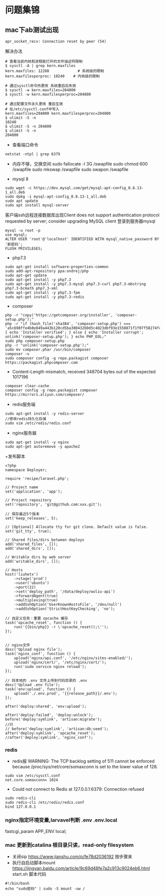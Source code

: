 
# 问题集锦
## mac下ab测试出现 
```
apr_socket_recv: Connection reset by peer (54)
```

解决办法

```
# 查看当前内核和进程能打开的文件描述符限制
$ sysctl -A | grep kern.maxfiles
kern.maxfiles: 12288             # 系统级的限制
kern.maxfilesperproc: 10240    # 内核级的限制

# 通过sysctl命令热更改 系统重启后失效
$ sysctl -w kern.maxfiles=204800
$ sysctl -w kern.maxfilesperproc=204800

# 通过配置文件永久更改 重启生效
# 在/etc/sysctl.conf中写入
kern.maxfiles=204800 kern.maxfilesperproc=204800
$ ulimit -S -n
10240
$ ulimit -S -n 204800
$ ulimit -S -n
204800
```

+ 查看端口命令
```
netstat -ntpl | grep 6379
```
+ 内存不够，交换空间
sudo fallocate -l 3G /swapfile
sudo chmod 600 /swapfile
sudo mkswap /swapfile
sudo swapon /swapfile

+ mysql 8
```
sudo wget -c https://dev.mysql.com/get/mysql-apt-config_0.8.13-1_all.deb 
sudo dpkg -i mysql-apt-config_0.8.13-1_all.deb
sudo apt update
sudo apt install mysql-server
```
客户端ssh远程连接数据库出现Client does not support authentication protocol requested by server; consider upgrading MySQL client
登录到服务器mysql
```
mysql -u root -p
use mysql;
ALTER USER 'root'@'localhost' IDENTIFIED WITH mysql_native_password BY '新密码';
FLUSH PRIVILEGES;
```
+ php7.3
```
sudo apt-get install software-properties-common
sudo add-apt-repository ppa:ondrej/php
sudo apt-get update
sudo apt-get install -y php7.3
sudo apt-get install -y php7.3-mysql php7.3-curl php7.3-mbstring php7.3-bcmath php7.3-xml
sudo apt-get install -y php7.3-fpm
sudo apt-get install -y php7.3-redis
```

+ composer
```
php -r "copy('https://getcomposer.org/installer', 'composer-setup.php');"
php -r "if (hash_file('sha384', 'composer-setup.php') === 'a5c698ffe4b8e849a443b120cd5ba38043260d5c4023dbf93e1558871f1f07f58274fc6f4c93bcfd858c6bd0775cd8d1') { echo 'Installer verified'; } else { echo 'Installer corrupt'; unlink('composer-setup.php'); } echo PHP_EOL;"
sudo php composer-setup.php
php -r "unlink('composer-setup.php');"
sudo mv composer.phar /usr/bin/composer
composer -v
sudo composer config -g repo.packagist composer https://packagist.phpcomposer.com
```
+ Content-Length mismatch, received 348704 bytes out of the expected 1017196
```
composer clear-cache
composer config -g repo.packagist composer https://mirrors.aliyun.com/composer/
```


+ redis服务端
```
sudo apt-get install -y redis-server
//修改redis持久化存储
sudo vim /etc/redis/redis.conf
```

+ nginx服务器
```
sudo apt-get install -y nginx
sudo apt-get autoremove -y apache2
```

+发布脚本
```
<?php
namespace Deployer;

require 'recipe/laravel.php';

// Project name
set('application', 'app');

// Project repository
set('repository', 'git@github.com:xxx.git');

// 保存最近5个版本
set('keep_releases', 5);

// [Optional] Allocate tty for git clone. Default value is false.
set('git_tty', true);

// Shared files/dirs between deploys
add('shared_files', []);
add('shared_dirs', []);

// Writable dirs by web server
add('writable_dirs', []);

// Hosts
host('liuhetx')
    ->stage('prod')
    ->user('ubuntu')
    ->port(22)
    ->set('deploy_path', '/data/deploy/wuliu-api')
    ->forwardAgent(true)
    ->multiplexing(true)
    ->addSshOption('UserKnownHostsFile', '/dev/null')
    ->addSshOption('StrictHostKeyChecking', 'no');

// 自定义任务：重置 opcache 缓存
task('opcache_reset', function () {
    run('{{bin/php}} -r \'opcache_reset();\'');
});


// nginx文件
desc('Upload nginx file');
task('nginx_conf', function () {
    upload('nginx/api.conf', '/etc/nginx/sites-enabled/');
    upload('nginx/cert/', '/etc/nginx/cert/');
    run('sudo service nginx reload');
});

// 将本地的 .env 文件上传到代码目录的 .env
desc('Upload .env file');
task('env:upload', function () {
    upload('./.env.prod', '{{release_path}}/.env');
});

after('deploy:shared', 'env:upload');

after('deploy:failed', 'deploy:unlock');
before('deploy:symlink', 'artisan:migrate');
//只
// before('deploy:symlink', 'artisan:db:seed');
after('deploy:symlink', 'opcache_reset');
//after('deploy:symlink', 'nginx_conf');

```
### redis
+ redis报 WARNING: The TCP backlog setting of 511 cannot be enforced because /proc/sys/net/core/somaxconn is set to the lower value of 128.
```
sudo vim /etc/sysctl.conf
net.core.somaxconn= 1024
```
+ Could not connect to Redis at 127.0.0.1:6379: Connection refused
```
sudo redis-cli
sudo redis-cli /etc/redis/redis.conf
bind 127.0.0.1
```

### nginx指定环境变量,larvavel判断 .env  .env.local
fastcgi_param  APP_ENV local;


### mac 更新到catalina  根目录只读，read-only filesystem
+ 关闭sip https://www.jianshu.com/p/fe78d2036192 按步骤来
+ 执行自启动脚本mount https://jingyan.baidu.com/article/9c69d48fe7a2c913c9024eb6.html
start.sh 脚本代码
```
#!/bin/bash 
echo "sudo密码" | sudo -S mount -uw /
```